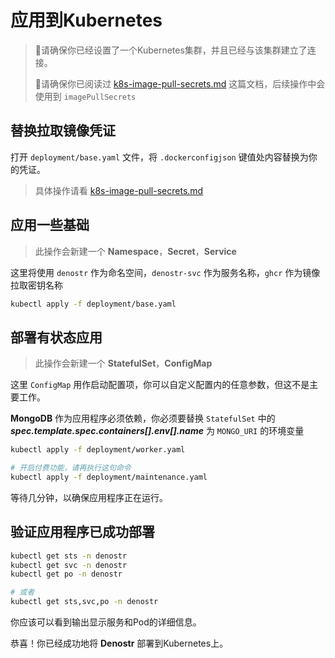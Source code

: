 # 应用到Kubernetes

> 📢请确保你已经设置了一个Kubernetes集群，并且已经与该集群建立了连接。
>
> 📢请确保你已阅读过 [k8s-image-pull-secrets.md](./k8s-image-pull-secrets.md) 这篇文档，后续操作中会使用到 `imagePullSecrets`

## 替换拉取镜像凭证

打开 `deployment/base.yaml` 文件，将 `.dockerconfigjson` 键值处内容替换为你的凭证。

> 具体操作请看 [k8s-image-pull-secrets.md](./k8s-image-pull-secrets.md)

## 应用一些基础

> 此操作会新建一个 **Namespace**，**Secret**，**Service**

这里将使用 `denostr` 作为命名空间，`denostr-svc` 作为服务名称，`ghcr` 作为镜像拉取密钥名称

```sh
kubectl apply -f deployment/base.yaml
```

## 部署有状态应用

> 此操作会新建一个 **StatefulSet**，**ConfigMap**

这里 `ConfigMap` 用作启动配置项，你可以自定义配置内的任意参数，但这不是主要工作。

**MongoDB** 作为应用程序必须依赖，你必须要替换 `StatefulSet` 中的 _**spec.template.spec.containers[].env[].name**_ 为 `MONGO_URI` 的环境变量

```sh
kubectl apply -f deployment/worker.yaml

# 开启付费功能，请再执行这句命令
kubectl apply -f deployment/maintenance.yaml
```

等待几分钟，以确保应用程序正在运行。

## 验证应用程序已成功部署

```sh
kubectl get sts -n denostr
kubectl get svc -n denostr
kubectl get po -n denostr

# 或者
kubectl get sts,svc,po -n denostr
```

你应该可以看到输出显示服务和Pod的详细信息。

恭喜！你已经成功地将 **Denostr** 部署到Kubernetes上。
